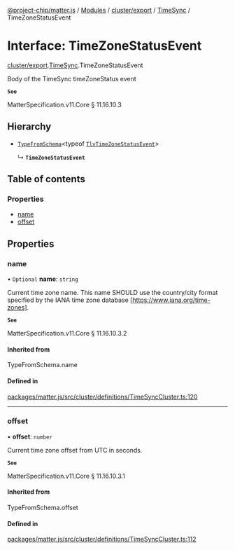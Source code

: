 [@project-chip/matter.js](../README.md) / [Modules](../modules.md) / [cluster/export](../modules/cluster_export.md) / [TimeSync](../modules/cluster_export.TimeSync.md) / TimeZoneStatusEvent

# Interface: TimeZoneStatusEvent

[cluster/export](../modules/cluster_export.md).[TimeSync](../modules/cluster_export.TimeSync.md).TimeZoneStatusEvent

Body of the TimeSync timeZoneStatus event

**`See`**

MatterSpecification.v11.Core § 11.16.10.3

## Hierarchy

- [`TypeFromSchema`](../modules/tlv_export.md#typefromschema)\<typeof [`TlvTimeZoneStatusEvent`](../modules/cluster_export.TimeSync.md#tlvtimezonestatusevent)\>

  ↳ **`TimeZoneStatusEvent`**

## Table of contents

### Properties

- [name](cluster_export.TimeSync.TimeZoneStatusEvent.md#name)
- [offset](cluster_export.TimeSync.TimeZoneStatusEvent.md#offset)

## Properties

### name

• `Optional` **name**: `string`

Current time zone name. This name SHOULD use the country/city format specified by the IANA time zone
database [https://www.iana.org/time-zones].

**`See`**

MatterSpecification.v11.Core § 11.16.10.3.2

#### Inherited from

TypeFromSchema.name

#### Defined in

[packages/matter.js/src/cluster/definitions/TimeSyncCluster.ts:120](https://github.com/project-chip/matter.js/blob/0c058ae17fdba4c0b89b8b13c309011d51782299/packages/matter.js/src/cluster/definitions/TimeSyncCluster.ts#L120)

___

### offset

• **offset**: `number`

Current time zone offset from UTC in seconds.

**`See`**

MatterSpecification.v11.Core § 11.16.10.3.1

#### Inherited from

TypeFromSchema.offset

#### Defined in

[packages/matter.js/src/cluster/definitions/TimeSyncCluster.ts:112](https://github.com/project-chip/matter.js/blob/0c058ae17fdba4c0b89b8b13c309011d51782299/packages/matter.js/src/cluster/definitions/TimeSyncCluster.ts#L112)

